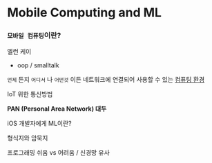 # Mobile Computing and ML



### `모바일 컴퓨팅`이란?

엘런 케이 

- oop / smalltalk



`언제` 든지 `어디서` 나 `어떤것` 이든 네트워크에 연결되어 사용할 수 있는 <u>컴퓨팅 환경</u>

IoT 위한 통신방법



**PAN (Personal Area Network) 대두**



iOS 개발자에게 ML이란?



형식지와 암묵지

프로그래밍 쉬움 vs 어려움 / 신경망 유사 